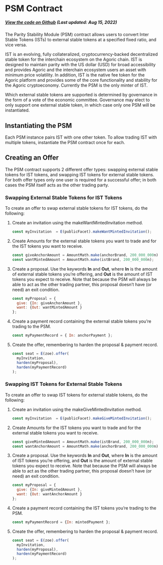 # PSM Contract

<Zoe-Version/>

##### [View the code on Github](https://github.com/Agoric/agoric-sdk/blob/master/packages/inter-protocol/src/psm/psm.js) (Last updated: Aug 15, 2022)

The Parity Stability Module (PSM) contract allows users to convert Inter Stable Tokens (ISTs)
to external stable tokens at a specified fixed ratio, and vice versa.

IST is an evolving, fully collateralized, cryptocurrency-backed decentralized stable
token for the interchain ecosystem on the Agoric chain. IST is designed to maintain parity
with the US dollar (USD) for broad accessibility and provides Agoric and the interchain
ecosystem users an asset with minimum price volatility. In addition, IST is the native 
fee token for the Agoric platform and provides some of the core functionality and stability 
for the Agoric cryptoeconomy. Currently the PSM is the only minter of IST.

Which external stable tokens are supported is determined by governance in the form of a
vote of the economic committee. Governance may elect to only support one external stable token,
in which case only one PSM will be instantiated.

## Instantiating the PSM

Each PSM instance pairs IST with one other token. To allow trading IST with
multiple tokens, instantiate the PSM contract once for each.

## Creating an Offer

The PSM contract supports 2 different offer types: swapping external stable tokens for IST tokens,
and swapping IST tokens for external stable tokens. For both offer types only one user is required
for a successful offer; in both cases the PSM itself acts as the other trading party.
 
### Swapping External Stable Tokens for IST Tokens

To create an offer to swap external stable tokens for IST tokens, do the following:

1. Create an invitation using the makeWantMintedInvitation method.
	```js
	const myInvitation  = E(publicFacet).makeWantMintedInvitation();  
	```
2. Create Amounts for the external stable tokens you want to trade and for the IST tokens 
you want to receive.

	```js
	const giveAnchorAmount = AmountMath.make(anchorBrand, 200_000_000n);
	const wantMintedAmount = AmountMath.make(istBrand, 200_000_000n);
	```
3. Create a proposal. Use the keywords **In** and **Out**, where **In** is the amount of 
external stable tokens you’re offering, and **Out** is the amount of IST tokens you expect
to receive. Note that because the PSM will always be able to act as the other trading partner,
this proposal doesn’t have (or need) an exit condition.

	```js
	const myProposal = { 
	  give: {In: giveAnchorAmount },
	  want: {Out: wantMintedAmount }
	};
	```
4. Create a payment record containing the external stable tokens you’re trading to the PSM.

	```js
	const myPaymentRecord = { In: anchorPayment };
	```
5. Create the offer, remembering to harden the proposal & payment record.

	```js
	const seat = E(zoe).offer(
	  myInvitation,
	  harden(myProposal),
	  harden(myPaymentRecord)
	);
	```

### Swapping IST Tokens for External Stable Tokens
To create an offer to swap IST tokens for external stable tokens, do the following:

1. Create an invitation using the makeGiveMintedInvitation method.

	```js
	const myInvitation  = E(publicFacet).makeGiveMintedInvitation();  
	```
2. Create Amounts for the IST tokens you want to trade and for the external stable 
tokens you want to receive.
	```js
	const giveMintedAmount = AmountMath.make(istBrand, 200_000_000n);
	const wantAnchorAmount = AmountMath.make(anchorBrand, 200_000_000n);
	```
3. Create a proposal. Use the keywords **In** and **Out**, where **In** is the amount
of IST tokens you’re offering, and **Out** is the amount of external stable tokens you
expect to receive. Note that because the PSM will always be able to act as the other
trading partner, this proposal doesn’t have (or need) an exit condition.
	```js
	const myProposal = { 
	  give: {In: giveMintedAmount },
	  want: {Out: wantAnchorAmount }
    };
	```
4. Create a payment record containing the IST tokens you’re trading to the PSM.
	```js
	const myPaymentRecord = {In: mintedPayment };
	```
5. Create the offer, remembering to harden the proposal & payment record.
	```js
	const seat = E(zoe).offer(
	  myInvitation,
	  harden(myProposal),
	  harden(myPaymentRecord)
	);
	```




